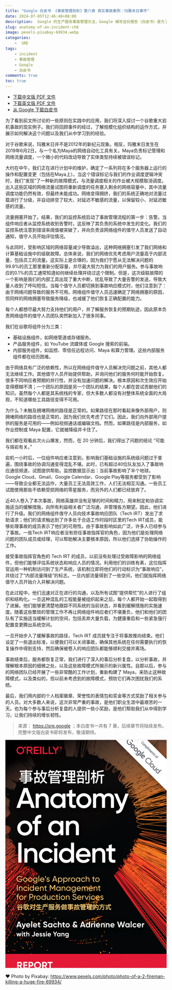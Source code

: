 ```yaml
---
title: "Google 白皮书 《事故管理剖析》第六章 真实事故案例：玛雅末日事件"
date: 2024-07-05T12:46:48+08:00
description:  Google 的生产服务事故管理方法，Google 编写这份报告（白皮书）是为了分享&总结一份：技术事故响应实践的指南。
slug: anatomy-of-an-incident-ch6
image: pexels-pixabay-69934.webp
categories:
    -  SRE
tags:
    - incident
    - 事故管理
    - Google
    - 白皮书
comments: true
toc: true
---
```


* [下载中文版 PDF 文件](/wp/anatomy-of-an-incident-cn.pdf)
* [下载英文版 PDF 文件](/wp/anatomy-of-an-incident.pdf)
* [从 Google 下载白皮书](https://sre.google/resources/practices-and-processes/anatomy-of-an-incident/)

为了看到前文所讨论的一些原则在实践中的应用，我们将深入探讨一个谷歌重大宕机事故的现实例子。我们将回顾事件的经过，了解规模化组织结构的运作方式，并展示如何解决这个问题以及我们从中学习到的经验。

对于谷歌来说，玛雅末日并不是2012年的新纪元现象。相反，玛雅末日发生在2019年6月2日，与一个名为Maya的网络自动化工具有关。Maya负责标记管理和网络流量调度，一个微小的代码改动导致了实体类型持续被错误标记。

大约在中午，我们正在进行计划中的维护，确定了一系列将在多个服务器上运行的操作和配置变更（包括在Maya上）。当这个错误标记与我们的作业调度逻辑冲突时，我们“发现”了一种新的故障模式，与流量调度相关的作业被大规模取消调度。出入这些区域的网络流量试图将重新调度的任务塞入剩余的网络容量中，其中流量调度功能仍然有效，但最终未能成功。网络变得拥挤，我们的系统正确地对流量过载进行了分级，并自动排空了较大、对延迟不敏感的流量，以保留较小、对延迟敏感的流量。

流量拥塞开始了。结果，我们的监控系统启动了事故管理流程的第一步：告警。当组件响应者从监控系统收到告警时，这反映了其负责的系统中发生的变化。我们的监控系统注意到错误率阈值被突破了，并向负责该网络组件的值守人员发送了自动通知，值守人员开始评估情况。

与此同时，受影响区域的网络容量减少导致溢出，这种网络拥塞引发了我们网络和计算基础设施中的级联故障。总体来说，我们的网络优先考虑用户流量高于内部流量，包括员工的流量。这实际上是合理的，因为我们宁愿从无法解决问题的99.9%的员工那里重新分配容量，并尽最大努力为我们的用户服务。参与事故响应的0.1%的员工通常知道如何继续处理并绕过这个限制。但是，这次级联故障的一个影响是我们的内部工具出现了重大中断，扰乱导致了大量告警的发送，导致大量人收到了呼叫短信。当每个值守人员都切换到事故响应模式时，他们注意到了：由于网络问题导致的服务不可用。网络组件值守人员迅速确定了网络拥塞的原因，但同样的网络拥塞导致服务降级，也减缓了他们恢复正确配置的能力。

每个人都想尽最大努力支持他们的用户，并了解服务恢复的预期轨迹，因此原本负责网络组件的值守人员团队突然新加入了很多同事。

我们在谷歌将组件分为三类：

* 基础设施组件，如网络管道或存储服务。
* 产品服务组件，如 YouTube 流媒体或 Google 搜索的前端。
* 内部服务组件，如监控、零信任远程访问、Maya 和算力管理。这些内部服务组件都在经历困难。

由于网络具有广泛的依赖性，所以在网络组件值守人员解决完问题之前，其他人都无法继续工作。其他值守人员开始提供帮助，并询问他们的服务何时能开始恢复。很多不同响应者预期的并行性，并没有加速问题的解决。根本原因和次生效应开始变得模糊不清；一个团队的原因是另一个团队的结果，每个人都在尝试贡献他们的知识。虽然每个人都是其系统栈的专家，但大多数人都没有对整体系统全面的大局观，不知道哪些工具路径变得不可用。

为什么？未触及拥堵网络的路径是正常的。如果路径在那时看起来像外部用户，则拥堵网络的路径也是正常的，因为我们优先考虑了它们。因此，我们向外部用户提供的服务是可用的——例如视频通话或编辑文档。然而，如果路径是内部服务，如作业控制或 Maya 配置，它就被降级并卡住了。

我们都在观看此次火山爆发，然而，在 20 分钟后，我们得出了问题的结论 “可能与熔岩有关。”

宕机一小时后，一位组件响应者注意到，影响我们基础设施的系统级问题过于普遍，围绕事故的协调沟通变得混乱不堪。此时，已有超过40位队友加入了事故响应通信频道，试图提供帮助。监控数据显示出：当前事故影响了半个地球。Google Cloud、Gmail、Google Calendar、Google Play等服务都受到了影响——导致企业都无法运作，大量员工无法高效工作，人们无法相互沟通。一些员工试图使用那些不依赖受损网络的零星服务，而另外的人们都已经放弃了。

近40人卷入了本次事故，网络英雄并没有足够的时间和精力，用来制定和协调实施适当的缓解措施，向所有利益相关者广泛沟通，并管理各方期望。因此，他们进行了升级。我们的网络组件值守人员向技术事故响应团队（Tech IRT）发出了求助请求；他们的请求触达到了许多处于合适工作时段时区里的Tech IRT成员，能够处理事故的成员表示了他们的可用性。由于事故影响如此广泛，许多人已经参与了事故。一些Tech IRT响应者没有担任事故指挥官的角色，因为他们是处理网络问题的团队成员或经理，可以帮助解决主要根本原因，所以他们选择了协助操作的工作。

接受事故指挥官角色的 Tech IRT 的成员，以前没有处理过受故障影响的网络组件，但他们能够评估系统状态和响应人员的情况。利用他们的训练有素，这位指挥官运用一种机制访问到了生产系统，该机制立即将他们的行动标识为“事故响应”，并绕过了“内部流量降级”的标志。一旦内部流量得到了一些空间，他们就指挥网络值守人员开始介入并解决问题。

在此过程中，他们迅速对正在进行的沟通，以及所有试图“提供帮忙”的人进行了组织和结构化。一旦这种混乱的工程能量被组织起来之后，每个人都开始一起取得到了进展。他们能够更清楚地跟踪不同系统的当前状态，并看到缓解措施的实施速度。随着这些繁琐的管理工作不再让网络组件响应者们不堪重负，他们和他们的团队有了实施适当缓解计划的空间，包括丢弃大量负载，为健康重启和一些紧急强行配置变更腾出系统空间。

一旦开始步入了缓解事故的路径，Tech IRT 成员就专注于将事故推向结束。他们设定了一些退出标准，以便我们可以关闭事故，确保其他系统在任何需要执行的恢复操作中得到支持，然后确保被卷入的响应团队都能够顺利交接并离场。

事故结束后，服务都恢复正常，我们进行了深入的事后分析复盘，以分析事故，并理解根本原因的细微之处，以及这些故障模式所揭示的新兴属性。自那以后，参与的网络团队已经开展了一些非常酷的工作计划，重新构建了 Maya，来防止这种故障模式，以及类似的，但以前未考虑到的故障模式，预防它们再次困扰我们的系统。

最后，我们用内部的个人档案徽章、荣誉性的表情包和奖金等方式奖励了相关参与的人员。对大多数人来说，这次非常严重的事故，是他们职业生涯中最艰苦的一天。也为每个参与事后分析复盘的人提供一些小奖励，是他们帮助我们从中得到学习，让我们持续的增长韧性。

> 来源： <https://sre.google> ；本白皮书一共有 7 章，后续章节将陆续发布。完整中文版白皮书即将发布，敬请期待。

![cover](/img/anatomy-of-an-incident.png)

❤️ Photo by Pixabay: <https://www.pexels.com/photo/photo-of-a-2-fireman-killing-a-huge-fire-69934/>
